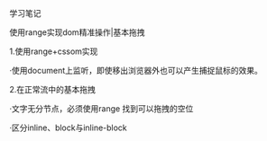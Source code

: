 学习笔记

使用range实现dom精准操作|基本拖拽

1.使用range+cssom实现

·使用document上监听，即使移出浏览器外也可以产生捕捉鼠标的效果。

2.在正常流中的基本拖拽

·文字无分节点，必须使用range 找到可以拖拽的空位

·区分inline、block与inline-block 

